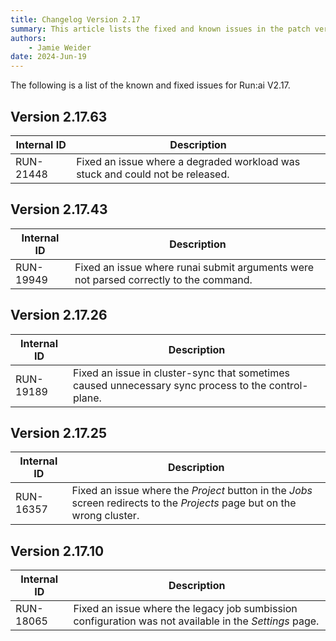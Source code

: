 ```yaml
---
title: Changelog Version 2.17
summary: This article lists the fixed and known issues in the patch versions as well as additional new features that were added in each patch version.
authors:
    - Jamie Weider
date: 2024-Jun-19
---
```


The following is a list of the known and fixed issues for Run:ai V2.17.

## Version 2.17.63

| Internal ID | Description |
|--|--|
| RUN-21448 | Fixed an issue where a degraded workload was stuck and could not be released. |

## Version 2.17.43

| Internal ID | Description |
|--|--|
| RUN-19949 | Fixed an issue where runai submit arguments were not parsed correctly to the command. |

## Version 2.17.26

| Internal ID | Description |
|--|--|
| RUN-19189 | Fixed an issue in cluster-sync that sometimes caused unnecessary sync process to the control-plane. |

## Version 2.17.25

| Internal ID | Description |
|--|--|
| RUN-16357 | Fixed an issue where the *Project* button in the *Jobs* screen redirects to the *Projects* page but on the wrong cluster. |


## Version 2.17.10

| Internal ID | Description |
|--|--|
| RUN-18065 | Fixed an issue where the legacy job sumbission configuration was not available in the *Settings* page. |
